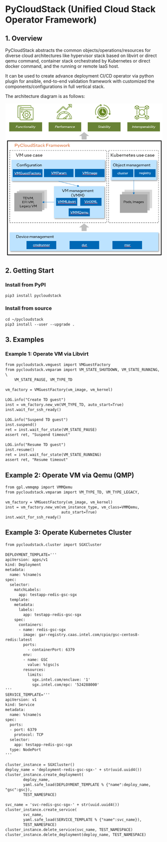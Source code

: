 
# PyCloudStack (Unified Cloud Stack Operator Framework)

## 1. Overview

PyCloudStack abstracts the common objects/operations/resources for diverse cloud
architectures like hypervisor stack based on libvirt or direct qemu command,
container stack orchestrated by Kubernetes or direct docker command, and the running
or remote IaaS host.

It can be used to create advance deployment CI/CD operator via python plugin for
ansible, end-to-end validation framework with customized the components/configurations
in full vertical stack.

The architecture diagram is as follows:

![](https://github.com/intel/tdx-tools/blob/main/doc/pycloudstack.png)

## 2. Getting Start

### Install from PyPI

```
pip3 install pycloudstack
```

### Install from source
```
cd ~/pycloudstack
pip3 install --user --upgrade .
```

## 3. Examples

### Example 1: Operate VM via Libvirt

```
from pycloudstack.vmguest import VMGuestFactory
from pycloudstack.vmparam import VM_STATE_SHUTDOWN, VM_STATE_RUNNING, \
    VM_STATE_PAUSE, VM_TYPE_TD

vm_factory = VMGuestFactory(vm_image, vm_kernel)

LOG.info("Create TD guest")
inst = vm_factory.new_vm(VM_TYPE_TD, auto_start=True)
inst.wait_for_ssh_ready()

LOG.info("Suspend TD guest")
inst.suspend()
ret = inst.wait_for_state(VM_STATE_PAUSE)
assert ret, "Suspend timeout"

LOG.info("Resume TD guest")
inst.resume()
ret = inst.wait_for_state(VM_STATE_RUNNING)
assert ret, "Resume timeout"
```

## Example 2: Operate VM via Qemu (QMP)

```
from gpl.vmmqmp import VMMQemu
from pycloudstack.vmparam import VM_TYPE_TD, VM_TYPE_LEGACY,

vm_factory = VMGuestFactory(vm_image, vm_kernel)
inst = vm_factory.new_vm(vm_instance_type, vm_class=VMMQemu,
                         auto_start=True)
inst.wait_for_ssh_ready()
```

## Example 3: Operate Kubernetes Cluster

```
from pycloudstack.cluster import SGXCluster

DEPLOYMENT_TEMPLATE='''
apiVersion: apps/v1
kind: Deployment
metadata:
  name: %(name)s
spec:
  selector:
    matchLabels:
      app: testapp-redis-gsc-sgx
  template:
    metadata:
      labels:
        app: testapp-redis-gsc-sgx
    spec:
      containers:
      - name: redis-gsc-sgx
        image: gar-registry.caas.intel.com/cpio/gsc-centos8-redis:latest
        ports:
          - containerPort: 6379
        env:
        - name: GSC
          value: %(gsc)s
        resources:
          limits:
            sgx.intel.com/enclave: '1'
            sgx.intel.com/epc: '524288000'
'''
SERVICE_TEMPLATE='''
apiVersion: v1
kind: Service
metadata:
  name: %(name)s
spec:
  ports:
  - port: 6379
    protocol: TCP
  selector:
    app: testapp-redis-gsc-sgx
  type: NodePort
'''

cluster_instance = SGXCluster()
deploy_name = 'deployment-redis-gsc-sgx-' + str(uuid.uuid4())
cluster_instance.create_deployment(
        deploy_name,
        yaml.safe_load(DEPLOYMENT_TEMPLATE % {"name":deploy_name, "gsc":gsc}),
        TEST_NAMESPACE)

svc_name = 'svc-redis-gsc-sgx-' + str(uuid.uuid4())
cluster_instance.create_service(
        svc_name,
        yaml.safe_load(SERVICE_TEMPLATE % {"name":svc_name}),
        TEST_NAMESPACE)
cluster_instance.delete_service(svc_name, TEST_NAMESPACE)
cluster_instance.delete_deployment(deploy_name, TEST_NAMESPACE)

```
